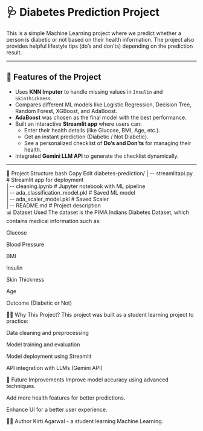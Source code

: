 # 🩺 Diabetes Prediction Project  

This is a simple Machine Learning project where we predict whether a person is diabetic or not based on their health information. The project also provides helpful lifestyle tips (do’s and don’ts) depending on the prediction result.  

---

## 📌 Features of the Project  
- Uses **KNN Imputer** to handle missing values in `Insulin` and `SkinThickness`.  
- Compares different ML models like Logistic Regression, Decision Tree, Random Forest, XGBoost, and AdaBoost.  
- **AdaBoost** was chosen as the final model with the best performance.  
- Built an interactive **Streamlit app** where users can:  
  - Enter their health details (like Glucose, BMI, Age, etc.).  
  - Get an instant prediction (Diabetic / Not Diabetic).  
  - See a personalized checklist of **Do’s and Don’ts** for managing their health.  
- Integrated **Gemini LLM API** to generate the checklist dynamically.  

---
📂 Project Structure
bash
Copy
Edit
diabetes-prediction/
│-- streamlitapi.py              # Streamlit app for deployment  
│-- cleaning.ipynb # Jupyter notebook with ML pipeline  
│-- ada_classification_model.pkl # Saved ML model  
│-- ada_scaler_model.pkl # Saved Scaler   
│-- README.md            # Project description  
📊 Dataset Used
The dataset is the PIMA Indians Diabetes Dataset, which contains medical information such as:

Glucose

Blood Pressure

BMI

Insulin

Skin Thickness

Age

Outcome (Diabetic or Not)

🙋‍♂️ Why This Project?
This project was built as a student learning project to practice:

Data cleaning and preprocessing

Model training and evaluation

Model deployment using Streamlit

API integration with LLMs (Gemini API)

🌟 Future Improvements
Improve model accuracy using advanced techniques.

Add more health features for better predictions.

Enhance UI for a better user experience.

🧑‍💻 Author
Kirti Agarwal - a student learning Machine Learning.
